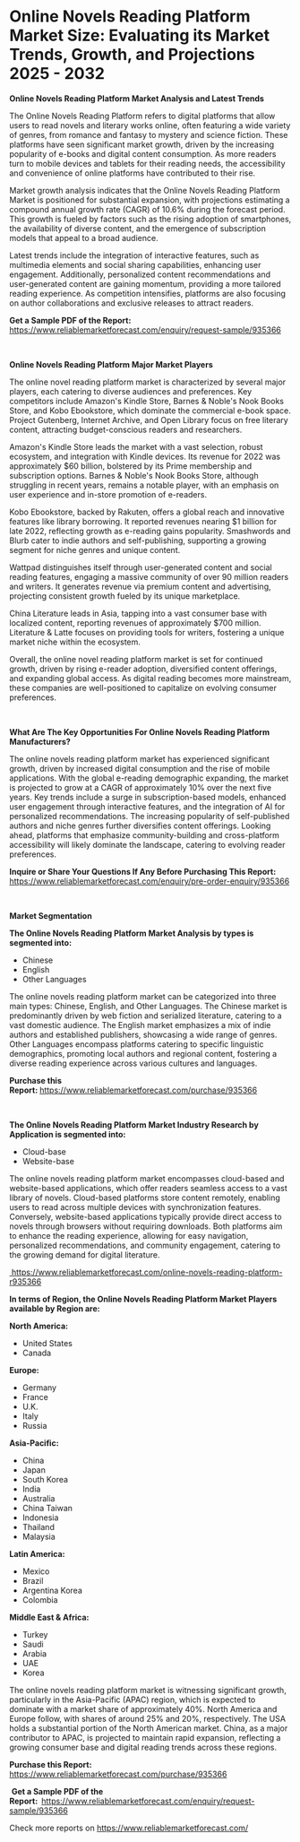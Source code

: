 <p><h1>Online Novels Reading Platform Market Size: Evaluating its Market Trends, Growth, and Projections 2025 - 2032</h1></p><p><strong>Online Novels Reading Platform Market Analysis and Latest Trends</strong></p>
<p><p>The Online Novels Reading Platform refers to digital platforms that allow users to read novels and literary works online, often featuring a wide variety of genres, from romance and fantasy to mystery and science fiction. These platforms have seen significant market growth, driven by the increasing popularity of e-books and digital content consumption. As more readers turn to mobile devices and tablets for their reading needs, the accessibility and convenience of online platforms have contributed to their rise.</p><p>Market growth analysis indicates that the Online Novels Reading Platform Market is positioned for substantial expansion, with projections estimating a compound annual growth rate (CAGR) of 10.6% during the forecast period. This growth is fueled by factors such as the rising adoption of smartphones, the availability of diverse content, and the emergence of subscription models that appeal to a broad audience. </p><p>Latest trends include the integration of interactive features, such as multimedia elements and social sharing capabilities, enhancing user engagement. Additionally, personalized content recommendations and user-generated content are gaining momentum, providing a more tailored reading experience. As competition intensifies, platforms are also focusing on author collaborations and exclusive releases to attract readers.</p></p>
<p><strong>Get a Sample PDF of the Report:&nbsp;</strong> <a href="https://www.reliablemarketforecast.com/enquiry/request-sample/935366?utm_campaign=3103&utm_medium=2&utm_source=Github&utm_content=ia&utm_term=07032025&utm_id=online-novels-reading-platform">https://www.reliablemarketforecast.com/enquiry/request-sample/935366</a></p>
<p>&nbsp;</p>
<p><strong>Online Novels Reading Platform Major Market Players</strong></p>
<p><p>The online novel reading platform market is characterized by several major players, each catering to diverse audiences and preferences. Key competitors include Amazon's Kindle Store, Barnes & Noble's Nook Books Store, and Kobo Ebookstore, which dominate the commercial e-book space. Project Gutenberg, Internet Archive, and Open Library focus on free literary content, attracting budget-conscious readers and researchers.</p><p>Amazon's Kindle Store leads the market with a vast selection, robust ecosystem, and integration with Kindle devices. Its revenue for 2022 was approximately $60 billion, bolstered by its Prime membership and subscription options. Barnes & Noble's Nook Books Store, although struggling in recent years, remains a notable player, with an emphasis on user experience and in-store promotion of e-readers.</p><p>Kobo Ebookstore, backed by Rakuten, offers a global reach and innovative features like library borrowing. It reported revenues nearing $1 billion for late 2022, reflecting growth as e-reading gains popularity. Smashwords and Blurb cater to indie authors and self-publishing, supporting a growing segment for niche genres and unique content.</p><p>Wattpad distinguishes itself through user-generated content and social reading features, engaging a massive community of over 90 million readers and writers. It generates revenue via premium content and advertising, projecting consistent growth fueled by its unique marketplace.</p><p>China Literature leads in Asia, tapping into a vast consumer base with localized content, reporting revenues of approximately $700 million. Literature & Latte focuses on providing tools for writers, fostering a unique market niche within the ecosystem.</p><p>Overall, the online novel reading platform market is set for continued growth, driven by rising e-reader adoption, diversified content offerings, and expanding global access. As digital reading becomes more mainstream, these companies are well-positioned to capitalize on evolving consumer preferences.</p></p>
<p>&nbsp;</p>
<p><strong>What Are The Key Opportunities For Online Novels Reading Platform Manufacturers?</strong></p>
<p><p>The online novels reading platform market has experienced significant growth, driven by increased digital consumption and the rise of mobile applications. With the global e-reading demographic expanding, the market is projected to grow at a CAGR of approximately 10% over the next five years. Key trends include a surge in subscription-based models, enhanced user engagement through interactive features, and the integration of AI for personalized recommendations. The increasing popularity of self-published authors and niche genres further diversifies content offerings. Looking ahead, platforms that emphasize community-building and cross-platform accessibility will likely dominate the landscape, catering to evolving reader preferences.</p></p>
<p><strong>Inquire or Share Your Questions If Any Before Purchasing This Report:</strong> <a href="https://www.reliablemarketforecast.com/enquiry/pre-order-enquiry/935366?utm_campaign=3103&utm_medium=2&utm_source=Github&utm_content=ia&utm_term=07032025&utm_id=online-novels-reading-platform">https://www.reliablemarketforecast.com/enquiry/pre-order-enquiry/935366</a></p>
<p>&nbsp;</p>
<p><strong>Market Segmentation</strong></p>
<p><strong>The Online Novels Reading Platform Market Analysis by types is segmented into:</strong></p>
<p><ul><li>Chinese</li><li>English</li><li>Other Languages</li></ul></p>
<p><p>The online novels reading platform market can be categorized into three main types: Chinese, English, and Other Languages. The Chinese market is predominantly driven by web fiction and serialized literature, catering to a vast domestic audience. The English market emphasizes a mix of indie authors and established publishers, showcasing a wide range of genres. Other Languages encompass platforms catering to specific linguistic demographics, promoting local authors and regional content, fostering a diverse reading experience across various cultures and languages.</p></p>
<p><strong>Purchase this Report:&nbsp;</strong><a href="https://www.reliablemarketforecast.com/purchase/935366?utm_campaign=3103&utm_medium=2&utm_source=Github&utm_content=ia&utm_term=07032025&utm_id=online-novels-reading-platform">https://www.reliablemarketforecast.com/purchase/935366</a></p>
<p>&nbsp;</p>
<p><strong>The Online Novels Reading Platform Market Industry Research by Application is segmented into:</strong></p>
<p><ul><li>Cloud-base</li><li>Website-base</li></ul></p>
<p><p>The online novels reading platform market encompasses cloud-based and website-based applications, which offer readers seamless access to a vast library of novels. Cloud-based platforms store content remotely, enabling users to read across multiple devices with synchronization features. Conversely, website-based applications typically provide direct access to novels through browsers without requiring downloads. Both platforms aim to enhance the reading experience, allowing for easy navigation, personalized recommendations, and community engagement, catering to the growing demand for digital literature.</p></p>
<p><a href="https://www.reliablemarketforecast.com/online-novels-reading-platform-r935366?utm_campaign=3103&utm_medium=2&utm_source=Github&utm_content=ia&utm_term=07032025&utm_id=online-novels-reading-platform">&nbsp;https://www.reliablemarketforecast.com/online-novels-reading-platform-r935366</a></p>
<p><strong>In terms of Region, the Online Novels Reading Platform Market Players available by Region are:</strong></p>
<p>
    <p> <strong> North America: </strong>
        <ul>
            <li>United States</li>
            <li>Canada</li>
        </ul>
        </p> 
    <p> <strong> Europe: </strong>
        <ul>
            <li>Germany</li>
            <li>France</li>
            <li>U.K.</li>
            <li>Italy</li>
            <li>Russia</li>
        </ul>
        </p> 
    <p> <strong> Asia-Pacific: </strong>
        <ul>
            <li>China</li>
            <li>Japan</li>
            <li>South Korea</li>
            <li>India</li>
            <li>Australia</li>
            <li>China Taiwan</li>
            <li>Indonesia</li>
            <li>Thailand</li>
            <li>Malaysia</li>
        </ul>
        </p> 
    <p> <strong> Latin America: </strong>
        <ul>
            <li>Mexico</li>
            <li>Brazil</li>
            <li>Argentina Korea</li>
            <li>Colombia</li>
        </ul>
        </p> 
    <p> <strong> Middle East & Africa: </strong>
        <ul>
            <li>Turkey</li>
            <li>Saudi</li>
            <li>Arabia</li>
            <li>UAE</li>
            <li>Korea</li>
        </ul>
    </p>
    </p>
<p><p>The online novels reading platform market is witnessing significant growth, particularly in the Asia-Pacific (APAC) region, which is expected to dominate with a market share of approximately 40%. North America and Europe follow, with shares of around 25% and 20%, respectively. The USA holds a substantial portion of the North American market. China, as a major contributor to APAC, is projected to maintain rapid expansion, reflecting a growing consumer base and digital reading trends across these regions.</p></p>
<p><strong>Purchase this Report: </strong><a href="https://www.reliablemarketforecast.com/purchase/935366?utm_campaign=3103&utm_medium=2&utm_source=Github&utm_content=ia&utm_term=07032025&utm_id=online-novels-reading-platform">https://www.reliablemarketforecast.com/purchase/935366</a></p>
<p>&nbsp;<strong>Get a Sample PDF of the Report:&nbsp;&nbsp;</strong><a href="https://www.reliablemarketforecast.com/enquiry/request-sample/935366?utm_campaign=3103&utm_medium=2&utm_source=Github&utm_content=ia&utm_term=07032025&utm_id=online-novels-reading-platform">https://www.reliablemarketforecast.com/enquiry/request-sample/935366</a></p>
<p><strong></strong></p>
<p>Check more reports on <a href="https://www.reliablemarketforecast.com/?utm_campaign=3103&utm_medium=2&utm_source=Github&utm_content=ia&utm_term=07032025&utm_id=online-novels-reading-platform">https://www.reliablemarketforecast.com/</a></p>